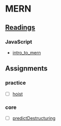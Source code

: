 # MERN

## [Readings](readings/README.md)

### JavaScript

- [intro_to_mern](./readings/intro_to_mern/README.md)

## Assignments

### practice

- [ ] [hoist](./assignments/practice/hoist/README.md)

### core

- [ ] [predictDestructuring](./assignments/core/predictDestructuring/README.md)